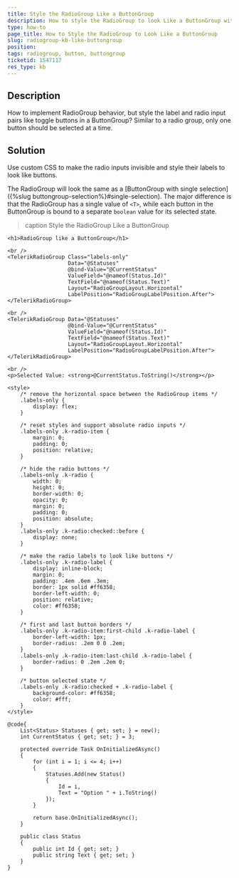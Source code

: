 ```yaml
---
title: Style the RadioGroup Like a ButtonGroup
description: How to style the RadioGroup to look Like a ButtonGroup with toggle buttons and single selected item.
type: how-to
page_title: How to Style the RadioGroup to Look Like a ButtonGroup
slug: radiogroup-kb-like-buttongroup
position:
tags: radiogroup, button, buttongroup
ticketid: 1547117
res_type: kb
---
```


## Description

How to implement RadioGroup behavior, but style the label and radio input pairs like toggle buttons in a ButtonGroup? Similar to a radio group, only one button should be selected at a time.

## Solution

Use custom CSS to make the radio inputs invisible and style their labels to look like buttons.

The RadioGroup will look the same as a [ButtonGroup with single selection]({%slug buttongroup-selection%}#single-selection). The major difference is that the RadioGroup has a single value of `<T>`, while each button in the ButtonGroup is bound to a separate `boolean` value for its selected state.

>caption Style the RadioGroup Like a ButtonGroup

````CSHTML
<h1>RadioGroup like a ButtonGroup</h1>

<br />
<TelerikRadioGroup Class="labels-only"
                   Data="@Statuses"
                   @bind-Value="@CurrentStatus"
                   ValueField="@nameof(Status.Id)"
                   TextField="@nameof(Status.Text)"
                   Layout="RadioGroupLayout.Horizontal"
                   LabelPosition="RadioGroupLabelPosition.After">
</TelerikRadioGroup>

<br />
<TelerikRadioGroup Data="@Statuses"
                   @bind-Value="@CurrentStatus"
                   ValueField="@nameof(Status.Id)"
                   TextField="@nameof(Status.Text)"
                   Layout="RadioGroupLayout.Horizontal"
                   LabelPosition="RadioGroupLabelPosition.After">
</TelerikRadioGroup>

<br />
<p>Selected Value: <strong>@CurrentStatus.ToString()</strong></p>

<style>
    /* remove the horizontal space between the RadioGroup items */
    .labels-only {
        display: flex;
    }

    /* reset styles and support absolute radio inputs */
    .labels-only .k-radio-item {
        margin: 0;
        padding: 0;
        position: relative;
    }

    /* hide the radio buttons */
    .labels-only .k-radio {
        width: 0;
        height: 0;
        border-width: 0;
        opacity: 0;
        margin: 0;
        padding: 0;
        position: absolute;
    }
    .labels-only .k-radio:checked::before {
        display: none;
    }

    /* make the radio labels to look like buttons */
    .labels-only .k-radio-label {
        display: inline-block;
        margin: 0;
        padding: .4em .6em .3em;
        border: 1px solid #ff6358;
        border-left-width: 0;
        position: relative;
        color: #ff6358;
    }

    /* first and last button borders */
    .labels-only .k-radio-item:first-child .k-radio-label {
        border-left-width: 1px;
        border-radius: .2em 0 0 .2em;
    }
    .labels-only .k-radio-item:last-child .k-radio-label {
        border-radius: 0 .2em .2em 0;
    }

    /* button selected state */
    .labels-only .k-radio:checked + .k-radio-label {
        background-color: #ff6358;
        color: #fff;
    }
</style>

@code{
    List<Status> Statuses { get; set; } = new();
    int CurrentStatus { get; set; } = 3;

    protected override Task OnInitializedAsync()
    {
        for (int i = 1; i <= 4; i++)
        {
            Statuses.Add(new Status()
            {
                Id = i,
                Text = "Option " + i.ToString()
            });
        }

        return base.OnInitializedAsync();
    }

    public class Status
    {
        public int Id { get; set; }
        public string Text { get; set; }
    }
}
````

